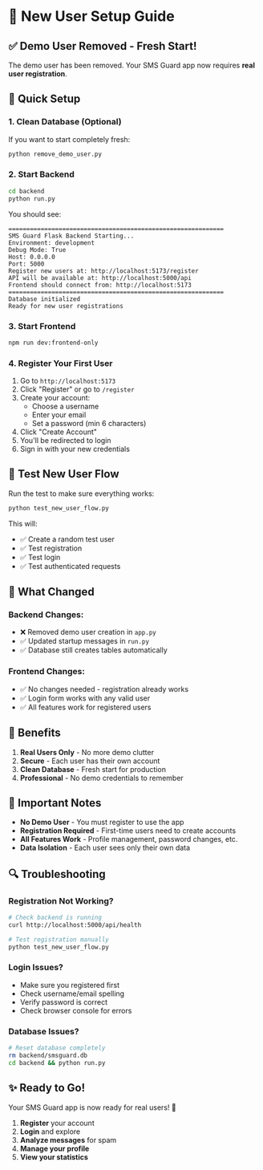 # 🎯 New User Setup Guide

## ✅ Demo User Removed - Fresh Start!

The demo user has been removed. Your SMS Guard app now requires **real user registration**.

## 🚀 Quick Setup

### 1. **Clean Database** (Optional)
If you want to start completely fresh:
```bash
python remove_demo_user.py
```

### 2. **Start Backend**
```bash
cd backend
python run.py
```

You should see:
```
============================================================
SMS Guard Flask Backend Starting...
Environment: development
Debug Mode: True
Host: 0.0.0.0
Port: 5000
Register new users at: http://localhost:5173/register
API will be available at: http://localhost:5000/api
Frontend should connect from: http://localhost:5173
============================================================
Database initialized
Ready for new user registrations
```

### 3. **Start Frontend**
```bash
npm run dev:frontend-only
```

### 4. **Register Your First User**
1. Go to `http://localhost:5173`
2. Click "Register" or go to `/register`
3. Create your account:
   - Choose a username
   - Enter your email
   - Set a password (min 6 characters)
4. Click "Create Account"
5. You'll be redirected to login
6. Sign in with your new credentials

## 🧪 Test New User Flow

Run the test to make sure everything works:
```bash
python test_new_user_flow.py
```

This will:
- ✅ Create a random test user
- ✅ Test registration
- ✅ Test login
- ✅ Test authenticated requests

## 🔧 What Changed

### Backend Changes:
- ❌ Removed demo user creation in `app.py`
- ✅ Updated startup messages in `run.py`
- ✅ Database still creates tables automatically

### Frontend Changes:
- ✅ No changes needed - registration already works
- ✅ Login form works with any valid user
- ✅ All features work for registered users

## 🎉 Benefits

1. **Real Users Only** - No more demo clutter
2. **Secure** - Each user has their own account
3. **Clean Database** - Fresh start for production
4. **Professional** - No demo credentials to remember

## 🚨 Important Notes

- **No Demo User** - You must register to use the app
- **Registration Required** - First-time users need to create accounts
- **All Features Work** - Profile management, password changes, etc.
- **Data Isolation** - Each user sees only their own data

## 🔍 Troubleshooting

### Registration Not Working?
```bash
# Check backend is running
curl http://localhost:5000/api/health

# Test registration manually
python test_new_user_flow.py
```

### Login Issues?
- Make sure you registered first
- Check username/email spelling
- Verify password is correct
- Check browser console for errors

### Database Issues?
```bash
# Reset database completely
rm backend/smsguard.db
cd backend && python run.py
```

## ✨ Ready to Go!

Your SMS Guard app is now ready for real users! 🎊

1. **Register** your account
2. **Login** and explore
3. **Analyze messages** for spam
4. **Manage your profile**
5. **View your statistics**
